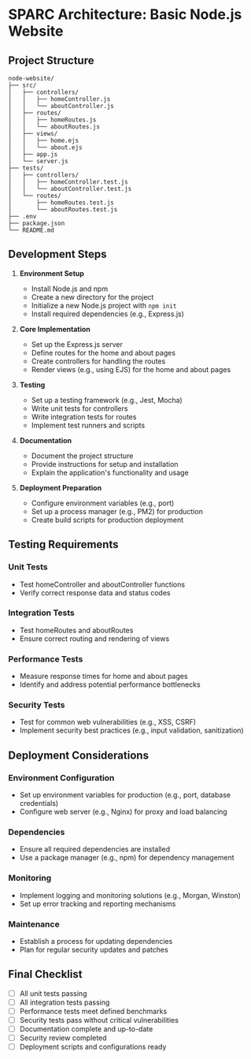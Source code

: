 # SPARC Architecture: Basic Node.js Website

## Project Structure

```
node-website/
├── src/
│   ├── controllers/
│   │   ├── homeController.js
│   │   └── aboutController.js
│   ├── routes/
│   │   ├── homeRoutes.js
│   │   └── aboutRoutes.js
│   ├── views/
│   │   ├── home.ejs
│   │   └── about.ejs
│   ├── app.js
│   └── server.js
├── tests/
│   ├── controllers/
│   │   ├── homeController.test.js
│   │   └── aboutController.test.js
│   └── routes/
│       ├── homeRoutes.test.js
│       └── aboutRoutes.test.js
├── .env
├── package.json
└── README.md
```

## Development Steps

1. **Environment Setup**
   - Install Node.js and npm
   - Create a new directory for the project
   - Initialize a new Node.js project with `npm init`
   - Install required dependencies (e.g., Express.js)

2. **Core Implementation**
   - Set up the Express.js server
   - Define routes for the home and about pages
   - Create controllers for handling the routes
   - Render views (e.g., using EJS) for the home and about pages

3. **Testing**
   - Set up a testing framework (e.g., Jest, Mocha)
   - Write unit tests for controllers
   - Write integration tests for routes
   - Implement test runners and scripts

4. **Documentation**
   - Document the project structure
   - Provide instructions for setup and installation
   - Explain the application's functionality and usage

5. **Deployment Preparation**
   - Configure environment variables (e.g., port)
   - Set up a process manager (e.g., PM2) for production
   - Create build scripts for production deployment

## Testing Requirements

### Unit Tests
- Test homeController and aboutController functions
- Verify correct response data and status codes

### Integration Tests
- Test homeRoutes and aboutRoutes
- Ensure correct routing and rendering of views

### Performance Tests
- Measure response times for home and about pages
- Identify and address potential performance bottlenecks

### Security Tests
- Test for common web vulnerabilities (e.g., XSS, CSRF)
- Implement security best practices (e.g., input validation, sanitization)

## Deployment Considerations

### Environment Configuration
- Set up environment variables for production (e.g., port, database credentials)
- Configure web server (e.g., Nginx) for proxy and load balancing

### Dependencies
- Ensure all required dependencies are installed
- Use a package manager (e.g., npm) for dependency management

### Monitoring
- Implement logging and monitoring solutions (e.g., Morgan, Winston)
- Set up error tracking and reporting mechanisms

### Maintenance
- Establish a process for updating dependencies
- Plan for regular security updates and patches

## Final Checklist

- [ ] All unit tests passing
- [ ] All integration tests passing
- [ ] Performance tests meet defined benchmarks
- [ ] Security tests pass without critical vulnerabilities
- [ ] Documentation complete and up-to-date
- [ ] Security review completed
- [ ] Deployment scripts and configurations ready
